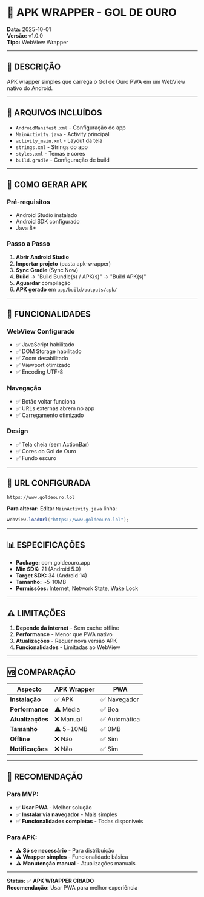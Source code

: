 # 📱 APK WRAPPER - GOL DE OURO

**Data:** 2025-10-01  
**Versão:** v1.0.0  
**Tipo:** WebView Wrapper

---

## 🎯 **DESCRIÇÃO**

APK wrapper simples que carrega o Gol de Ouro PWA em um WebView nativo do Android.

---

## 🔧 **ARQUIVOS INCLUÍDOS**

- `AndroidManifest.xml` - Configuração do app
- `MainActivity.java` - Activity principal
- `activity_main.xml` - Layout da tela
- `strings.xml` - Strings do app
- `styles.xml` - Temas e cores
- `build.gradle` - Configuração de build

---

## 🚀 **COMO GERAR APK**

### **Pré-requisitos**
- Android Studio instalado
- Android SDK configurado
- Java 8+

### **Passo a Passo**
1. **Abrir Android Studio**
2. **Importar projeto** (pasta apk-wrapper)
3. **Sync Gradle** (Sync Now)
4. **Build** → "Build Bundle(s) / APK(s)" → "Build APK(s)"
5. **Aguardar** compilação
6. **APK gerado** em `app/build/outputs/apk/`

---

## 📱 **FUNCIONALIDADES**

### **WebView Configurado**
- ✅ JavaScript habilitado
- ✅ DOM Storage habilitado
- ✅ Zoom desabilitado
- ✅ Viewport otimizado
- ✅ Encoding UTF-8

### **Navegação**
- ✅ Botão voltar funciona
- ✅ URLs externas abrem no app
- ✅ Carregamento otimizado

### **Design**
- ✅ Tela cheia (sem ActionBar)
- ✅ Cores do Gol de Ouro
- ✅ Fundo escuro

---

## 🔗 **URL CONFIGURADA**

```
https://www.goldeouro.lol
```

**Para alterar:** Editar `MainActivity.java` linha:
```java
webView.loadUrl("https://www.goldeouro.lol");
```

---

## 📊 **ESPECIFICAÇÕES**

- **Package:** com.goldeouro.app
- **Min SDK:** 21 (Android 5.0)
- **Target SDK:** 34 (Android 14)
- **Tamanho:** ~5-10MB
- **Permissões:** Internet, Network State, Wake Lock

---

## ⚠️ **LIMITAÇÕES**

1. **Depende da internet** - Sem cache offline
2. **Performance** - Menor que PWA nativo
3. **Atualizações** - Requer nova versão APK
4. **Funcionalidades** - Limitadas ao WebView

---

## 🆚 **COMPARAÇÃO**

| Aspecto | APK Wrapper | PWA |
|---------|-------------|-----|
| **Instalação** | ✅ APK | ✅ Navegador |
| **Performance** | ⚠️ Média | ✅ Boa |
| **Atualizações** | ❌ Manual | ✅ Automática |
| **Tamanho** | ⚠️ 5-10MB | ✅ 0MB |
| **Offline** | ❌ Não | ✅ Sim |
| **Notificações** | ❌ Não | ✅ Sim |

---

## 🎯 **RECOMENDAÇÃO**

### **Para MVP:**
- ✅ **Usar PWA** - Melhor solução
- ✅ **Instalar via navegador** - Mais simples
- ✅ **Funcionalidades completas** - Todas disponíveis

### **Para APK:**
- ⚠️ **Só se necessário** - Para distribuição
- ⚠️ **Wrapper simples** - Funcionalidade básica
- ⚠️ **Manutenção manual** - Atualizações manuais

---

**Status:** ✅ **APK WRAPPER CRIADO**  
**Recomendação:** Usar PWA para melhor experiência
